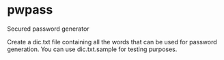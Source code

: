 # pwpass
Secured password generator

Create a dic.txt file containing all the words that can be used for password generation. You can use dic.txt.sample for testing purposes. 